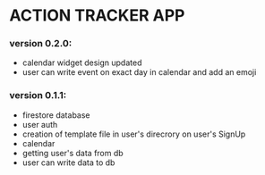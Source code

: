 # ACTION TRACKER APP

### version 0.2.0:

- calendar widget design updated
- user can write event on exact day in calendar and add an emoji

### version 0.1.1:

- firestore database
- user auth
- creation of template file in user's direcrory on user's SignUp
- calendar
- getting user's data from db
- user can write data to db
